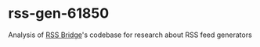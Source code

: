 # rss-gen-61850

Analysis of [RSS Bridge](https://github.com/RSS-Bridge/rss-bridge)'s codebase for research about RSS feed generators

